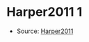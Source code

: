 <a name="material" />

# Harper2011 1
<script type="application/ld+json">
  {
    "@context": "https://schema.org/",
    "@type": "ChemicalSubstance",
    "http://purl.org/dc/terms/conformsTo":
      {
        "@type": "CreativeWork",
        "@id": "https://bioschemas.org/profiles/ChemicalSubstance/0.4-RELEASE/"
      },
    "@id": "https://egonw.github.io/nanowiki/nanowiki91.html#material",
    "name": "Harper2011 1",
    "sameAs": "http://127.0.0.1/mediawiki/index.php/Special:URIResolver/Harper2011_1"
  }
</script>


* Source: [Harper2011](Harper2011.md)
